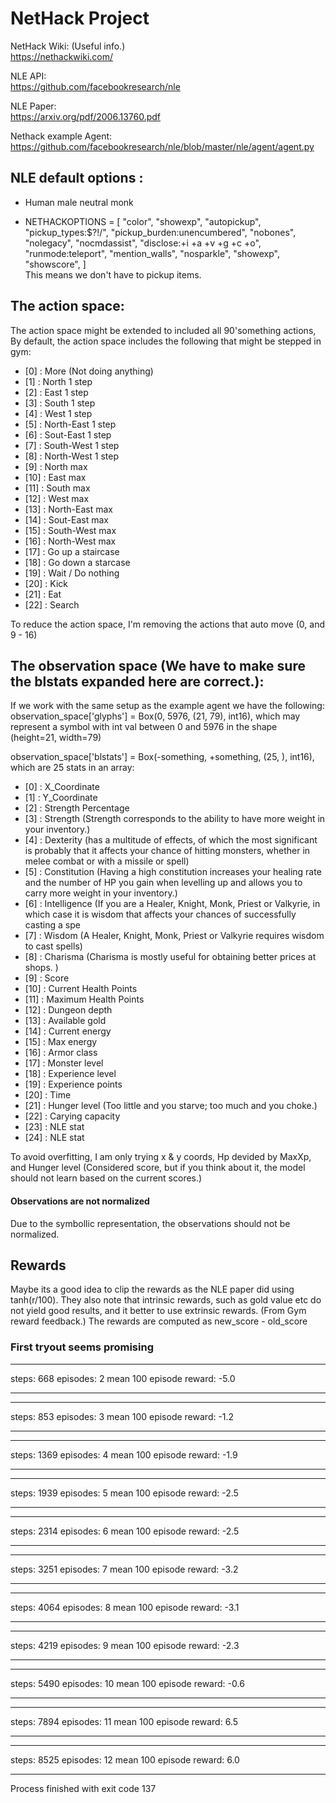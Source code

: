 # NetHack Project
NetHack Wiki: (Useful info.)<br>
https://nethackwiki.com/

NLE API: <br>
https://github.com/facebookresearch/nle 

NLE Paper: <br>
https://arxiv.org/pdf/2006.13760.pdf


Nethack example Agent: <br>
https://github.com/facebookresearch/nle/blob/master/nle/agent/agent.py

## NLE default options :
- Human male neutral monk

- NETHACKOPTIONS = [
    "color",
    "showexp",
    "autopickup",
    "pickup_types:$?!/",
    "pickup_burden:unencumbered",
    "nobones",
    "nolegacy",
    "nocmdassist",
    "disclose:+i +a +v +g +c +o",
    "runmode:teleport",
    "mention_walls",
    "nosparkle",
    "showexp",
    "showscore",
] <br>
This means we don't have to pickup items.

## The action space:
The action space might be extended to included all 90'something actions, 
By default, the action space includes the following that might be stepped in gym:
- [0] : More (Not doing anything)
- [1] : North 1 step <br>
- [2] : East 1 step <br>
- [3] : South 1 step <br>
- [4] : West 1 step <br>
- [5] : North-East 1 step <br>
- [6] : Sout-East 1 step <br>
- [7] : South-West 1 step <br>
- [8] : North-West 1 step <br>
- [9] : North max <br>
- [10] : East max <br>
- [11] : South max <br>
- [12] : West max <br>
- [13] : North-East max <br>
- [14] : Sout-East max <br>
- [15] : South-West max <br>
- [16] : North-West max <br>
- [17] : Go up a staircase <br>
- [18] : Go down a starcase <br>
- [19] : Wait / Do nothing <br>
- [20] : Kick <br>
- [21] : Eat <br>
- [22] : Search <br>

To reduce the action space, I'm removing the actions that auto move (0, and 9 - 16)


## The observation space (We have to make sure the blstats expanded here are correct.):
If we work with the same setup as the example agent we have the following: <br>
observation_space['glyphs'] = Box(0, 5976, (21, 79), int16), which may represent a symbol with int val between 0 and 5976 in the shape (height=21, width=79)  <br>

observation_space['blstats'] = Box(-something, +something, (25, ), int16), which are 25 stats in an array: <br>
- [0] : X_Coordinate
- [1] : Y_Coordinate <br>
- [2] : Strength Percentage<br>
- [3] : Strength (Strength corresponds to the ability to have more weight in your inventory.) <br>
- [4] : Dexterity (has a multitude of effects, of which the most significant is probably that it affects your chance of hitting monsters, whether in melee combat or with a missile or spell) <br>
- [5] : Constitution (Having a high constitution increases your healing rate and the number of HP you gain when levelling up and allows you to carry more weight in your inventory.)<br>
- [6] : Intelligence (If you are a Healer, Knight, Monk, Priest or Valkyrie, in which case it is wisdom that affects your chances of successfully casting a spe<br>
- [7] : Wisdom  (A Healer, Knight, Monk, Priest or Valkyrie requires wisdom to cast spells) <br>
- [8] : Charisma (Charisma is mostly useful for obtaining better prices at shops. )<br>
- [9] : Score <br>
- [10] : Current Health Points <br>
- [11] : Maximum Health Points <br>
- [12] : Dungeon depth  <br>
- [13] : Available gold <br>
- [14] : Current energy <br>
- [15] : Max energy <br>
- [16] : Armor class <br>
- [17] : Monster level <br>
- [18] : Experience level <br>
- [19] : Experience points <br>
- [20] : Time <br>
- [21] : Hunger level (Too little and you starve; too much and you choke.) <br>
- [22] : Carying capacity <br>
- [23] : NLE stat  <br>
- [24] : NLE stat   <br>

To avoid overfitting, I am only trying x & y coords, Hp devided by MaxXp, and Hunger level  (Considered score, but if you think about it, the model should not learn based on the current scores.)

#### Observations are not normalized
Due to the symbollic representation, the observations should not be normalized. 

## Rewards
Maybe its a good idea to clip the rewards as the NLE paper did using tanh(r/100). They also note that intrinsic rewards, such as gold value etc do not yield good results,
and it better to use extrinsic rewards. (From Gym reward feedback.) The rewards are computed as new_score - old_score


### First tryout seems promising
********************************************************
steps: 668
episodes: 2
mean 100 episode reward: -5.0

********************************************************
 
********************************************************
steps: 853
episodes: 3
mean 100 episode reward: -1.2

********************************************************
 
********************************************************
steps: 1369
episodes: 4
mean 100 episode reward: -1.9

********************************************************
 
********************************************************
steps: 1939
episodes: 5
mean 100 episode reward: -2.5

********************************************************
 
********************************************************
steps: 2314
episodes: 6
mean 100 episode reward: -2.5

********************************************************
 
********************************************************
steps: 3251
episodes: 7
mean 100 episode reward: -3.2

********************************************************
 
********************************************************
steps: 4064
episodes: 8
mean 100 episode reward: -3.1

********************************************************
 
********************************************************
steps: 4219
episodes: 9
mean 100 episode reward: -2.3

********************************************************
 
********************************************************
steps: 5490
episodes: 10
mean 100 episode reward: -0.6

********************************************************
 
********************************************************
steps: 7894
episodes: 11
mean 100 episode reward: 6.5

********************************************************
 
********************************************************
steps: 8525
episodes: 12
mean 100 episode reward: 6.0

********************************************************

Process finished with exit code 137





